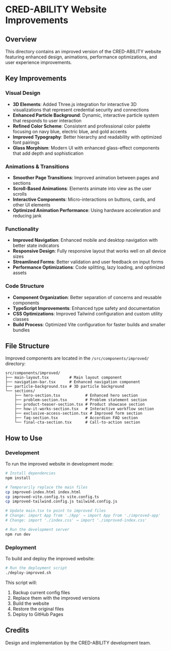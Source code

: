 # CRED-ABILITY Website Improvements

## Overview

This directory contains an improved version of the CRED-ABILITY website featuring enhanced design, animations, performance optimizations, and user experience improvements.

## Key Improvements

### Visual Design
- **3D Elements**: Added Three.js integration for interactive 3D visualizations that represent credential security and connections
- **Enhanced Particle Background**: Dynamic, interactive particle system that responds to user interaction
- **Refined Color Scheme**: Consistent and professional color palette focusing on navy blue, electric blue, and gold accents
- **Improved Typography**: Better hierarchy and readability with optimized font pairings
- **Glass Morphism**: Modern UI with enhanced glass-effect components that add depth and sophistication

### Animations & Transitions
- **Smoother Page Transitions**: Improved animation between pages and sections
- **Scroll-Based Animations**: Elements animate into view as the user scrolls
- **Interactive Components**: Micro-interactions on buttons, cards, and other UI elements
- **Optimized Animation Performance**: Using hardware acceleration and reducing jank

### Functionality
- **Improved Navigation**: Enhanced mobile and desktop navigation with better state indicators
- **Responsive Design**: Fully responsive layout that works well on all device sizes
- **Streamlined Forms**: Better validation and user feedback on input forms
- **Performance Optimizations**: Code splitting, lazy loading, and optimized assets

### Code Structure
- **Component Organization**: Better separation of concerns and reusable components
- **TypeScript Improvements**: Enhanced type safety and documentation
- **CSS Optimizations**: Improved Tailwind configuration and custom utility classes
- **Build Process**: Optimized Vite configuration for faster builds and smaller bundles

## File Structure

Improved components are located in the `/src/components/improved/` directory:

```
src/components/improved/
├── main-layout.tsx         # Main layout component
├── navigation-bar.tsx      # Enhanced navigation component
├── particle-background.tsx # 3D particle background
└── sections/              
    ├── hero-section.tsx           # Enhanced hero section
    ├── problem-section.tsx        # Problem statement section
    ├── product-teaser-section.tsx # Product showcase section
    ├── how-it-works-section.tsx   # Interactive workflow section
    ├── exclusive-access-section.tsx # Improved form section
    ├── faq-section.tsx            # Accordion FAQ section
    └── final-cta-section.tsx      # Call-to-action section
```

## How to Use

### Development

To run the improved website in development mode:

```bash
# Install dependencies
npm install

# Temporarily replace the main files
cp improved-index.html index.html
cp improved-vite.config.ts vite.config.ts
cp improved-tailwind.config.js tailwind.config.js

# Update main.tsx to point to improved files
# Change: import App from './App' → import App from './improved-app'
# Change: import './index.css' → import './improved-index.css'

# Run the development server
npm run dev
```

### Deployment

To build and deploy the improved website:

```bash
# Run the deployment script
./deploy-improved.sh
```

This script will:
1. Backup current config files
2. Replace them with the improved versions
3. Build the website
4. Restore the original files
5. Deploy to GitHub Pages

## Credits

Design and implementation by the CRED-ABILITY development team.